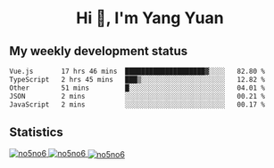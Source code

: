 <h1 align="center">Hi 👋, I'm Yang Yuan</h1>


## My weekly development status
<!--START_SECTION:waka-->

```txt
Vue.js       17 hrs 46 mins  ████████████████████▓░░░░   82.80 %
TypeScript   2 hrs 45 mins   ███▒░░░░░░░░░░░░░░░░░░░░░   12.82 %
Other        51 mins         █░░░░░░░░░░░░░░░░░░░░░░░░   04.01 %
JSON         2 mins          ░░░░░░░░░░░░░░░░░░░░░░░░░   00.21 %
JavaScript   2 mins          ░░░░░░░░░░░░░░░░░░░░░░░░░   00.17 %
```

<!--END_SECTION:waka-->

## Statistics
<a href="https://github.com/anuraghazra/github-readme-stats">
  <img src="https://github-readme-stats.vercel.app/api/top-langs/?username=no5no6&theme=dracula" alt="no5no6">
</a>
<a href="https://github.com/anuraghazra/github-readme-stats">
  <img src="https://github-readme-stats.vercel.app/api?username=no5no6&show_icons=true&theme=dracula&line_height=40" alt="no5no6">
</a>
<a href="https://github.com/anuraghazra/github-readme-stats">
  <img align="center" src="https://github-readme-streak-stats.herokuapp.com/?user=no5no6&theme=dracula" alt="no5no6" />
</a>